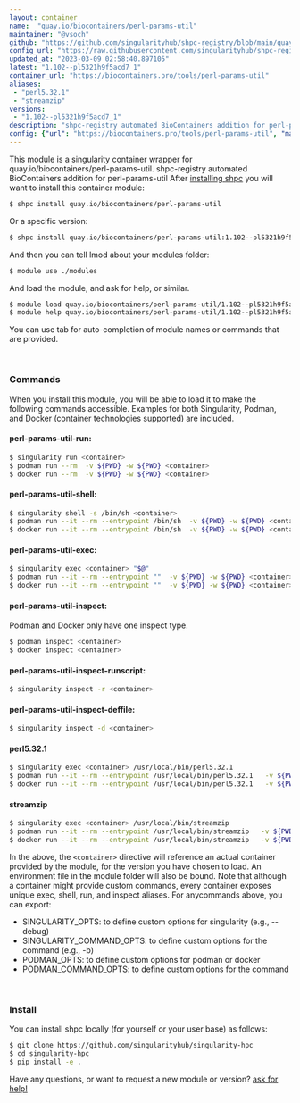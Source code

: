 ```yaml
---
layout: container
name:  "quay.io/biocontainers/perl-params-util"
maintainer: "@vsoch"
github: "https://github.com/singularityhub/shpc-registry/blob/main/quay.io/biocontainers/perl-params-util/container.yaml"
config_url: "https://raw.githubusercontent.com/singularityhub/shpc-registry/main/quay.io/biocontainers/perl-params-util/container.yaml"
updated_at: "2023-03-09 02:58:40.897105"
latest: "1.102--pl5321h9f5acd7_1"
container_url: "https://biocontainers.pro/tools/perl-params-util"
aliases:
 - "perl5.32.1"
 - "streamzip"
versions:
 - "1.102--pl5321h9f5acd7_1"
description: "shpc-registry automated BioContainers addition for perl-params-util"
config: {"url": "https://biocontainers.pro/tools/perl-params-util", "maintainer": "@vsoch", "description": "shpc-registry automated BioContainers addition for perl-params-util", "latest": {"1.102--pl5321h9f5acd7_1": "sha256:5c0b1b5ffef6961eb22ef45eba2c40af55082329325f51910e56ec8b7f2dc67b"}, "tags": {"1.102--pl5321h9f5acd7_1": "sha256:5c0b1b5ffef6961eb22ef45eba2c40af55082329325f51910e56ec8b7f2dc67b"}, "docker": "quay.io/biocontainers/perl-params-util", "aliases": {"perl5.32.1": "/usr/local/bin/perl5.32.1", "streamzip": "/usr/local/bin/streamzip"}}
---
```


This module is a singularity container wrapper for quay.io/biocontainers/perl-params-util.
shpc-registry automated BioContainers addition for perl-params-util
After [installing shpc](#install) you will want to install this container module:


```bash
$ shpc install quay.io/biocontainers/perl-params-util
```

Or a specific version:

```bash
$ shpc install quay.io/biocontainers/perl-params-util:1.102--pl5321h9f5acd7_1
```

And then you can tell lmod about your modules folder:

```bash
$ module use ./modules
```

And load the module, and ask for help, or similar.

```bash
$ module load quay.io/biocontainers/perl-params-util/1.102--pl5321h9f5acd7_1
$ module help quay.io/biocontainers/perl-params-util/1.102--pl5321h9f5acd7_1
```

You can use tab for auto-completion of module names or commands that are provided.

<br>

### Commands

When you install this module, you will be able to load it to make the following commands accessible.
Examples for both Singularity, Podman, and Docker (container technologies supported) are included.

#### perl-params-util-run:

```bash
$ singularity run <container>
$ podman run --rm  -v ${PWD} -w ${PWD} <container>
$ docker run --rm  -v ${PWD} -w ${PWD} <container>
```

#### perl-params-util-shell:

```bash
$ singularity shell -s /bin/sh <container>
$ podman run --it --rm --entrypoint /bin/sh  -v ${PWD} -w ${PWD} <container>
$ docker run --it --rm --entrypoint /bin/sh  -v ${PWD} -w ${PWD} <container>
```

#### perl-params-util-exec:

```bash
$ singularity exec <container> "$@"
$ podman run --it --rm --entrypoint ""  -v ${PWD} -w ${PWD} <container> "$@"
$ docker run --it --rm --entrypoint ""  -v ${PWD} -w ${PWD} <container> "$@"
```

#### perl-params-util-inspect:

Podman and Docker only have one inspect type.

```bash
$ podman inspect <container>
$ docker inspect <container>
```

#### perl-params-util-inspect-runscript:

```bash
$ singularity inspect -r <container>
```

#### perl-params-util-inspect-deffile:

```bash
$ singularity inspect -d <container>
```


#### perl5.32.1

```bash
$ singularity exec <container> /usr/local/bin/perl5.32.1
$ podman run --it --rm --entrypoint /usr/local/bin/perl5.32.1   -v ${PWD} -w ${PWD} <container> -c " $@"
$ docker run --it --rm --entrypoint /usr/local/bin/perl5.32.1   -v ${PWD} -w ${PWD} <container> -c " $@"
```


#### streamzip

```bash
$ singularity exec <container> /usr/local/bin/streamzip
$ podman run --it --rm --entrypoint /usr/local/bin/streamzip   -v ${PWD} -w ${PWD} <container> -c " $@"
$ docker run --it --rm --entrypoint /usr/local/bin/streamzip   -v ${PWD} -w ${PWD} <container> -c " $@"
```



In the above, the `<container>` directive will reference an actual container provided
by the module, for the version you have chosen to load. An environment file in the
module folder will also be bound. Note that although a container
might provide custom commands, every container exposes unique exec, shell, run, and
inspect aliases. For anycommands above, you can export:

 - SINGULARITY_OPTS: to define custom options for singularity (e.g., --debug)
 - SINGULARITY_COMMAND_OPTS: to define custom options for the command (e.g., -b)
 - PODMAN_OPTS: to define custom options for podman or docker
 - PODMAN_COMMAND_OPTS: to define custom options for the command

<br>

### Install

You can install shpc locally (for yourself or your user base) as follows:

```bash
$ git clone https://github.com/singularityhub/singularity-hpc
$ cd singularity-hpc
$ pip install -e .
```

Have any questions, or want to request a new module or version? [ask for help!](https://github.com/singularityhub/singularity-hpc/issues)